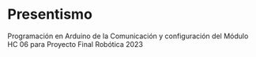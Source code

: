 # Presentismo
Programación en Arduino de la Comunicación y configuración del Módulo HC 06 para Proyecto Final Robótica 2023
